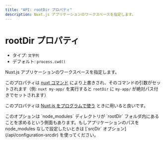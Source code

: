 ```yaml
---
title: "API: rootDir プロパティ"
description: Nuxt.js アプリケーションのワークスペースを指定します。
---
```


<!-- title: "API: The rootDir Property" -->
<!-- description: Define the workspace of nuxt.js application -->

<!-- # The rootDir Property -->

# rootDir プロパティ

<!-- - Type: `String` -->
<!-- - Default: `process.cwd()` -->

- タイプ: `文字列`
- デフォルト: `process.cwd()`

<!-- \> Define the workspace of your nuxt.js application. -->

Nuxt.js アプリケーションのワークスペースを指定します。

<!-- This property is overwritten by [nuxt commands](/guide/commands) and set to the argument of the command (example: `nuxt my-app/` will set the `rootDir` to `my-app/` with its absolute path). -->

このプロパティは [nuxt コマンド](/guide/commands) により上書きされ、そのコマンドの引数がセットされます（例: `nuxt my-app/` を実行すると `rootDir` に `my-app/` が絶対パス付きでセットされます）

<!-- This property should be used when using [nuxt.js programmatically](/api/nuxt). -->

このプロパティは [Nuxt.js をプログラムで使う](/api/nuxt) ときに用いると良いです。

<!-- <p class="Alert Alert--blue">The downside of this option is that your `node_modules` directory should be inside the `rootDir` folder. If you want to set the path of the application without the node_modules, use the [`srcDir` option](/api/configuration-srcdir).</p> -->

<p class="Alert Alert--blue">このオプションは `node_modules` ディレクトリが `rootDir` フォルダ内にあることを求めるという側面もあります。もしアプリケーションのパスを node_modules なしで設定したいときは [`srcDir` オプション](/api/configuration-srcdir) を使ってください。</p>

